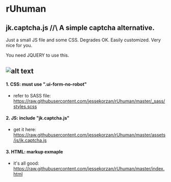 # rUhuman
## jk.captcha.js /\/\ A simple captcha alternative. 
Just a small JS file and some CSS. Degrades OK. Easily customized. Very nice for you.

You need JQUERY to use this.

![alt text](https://github.com/jessekorzan/rUhuman/blob/master/assets/img/pMm2ycJPxl.gif "diagram")
---
#### 1. CSS: must use ".ui-form-no-robot"
- refer to SASS file: https://raw.githubusercontent.com/jessekorzan/rUhuman/master/_sass/styles.scss

#### 2. JS: include "jk.captcha.js"
- get it here: https://raw.githubusercontent.com/jessekorzan/rUhuman/master/assets/js/jk.captcha.js

#### 3. HTML: markup exmaple
- it's all good: https://raw.githubusercontent.com/jessekorzan/rUhuman/master/index.html
